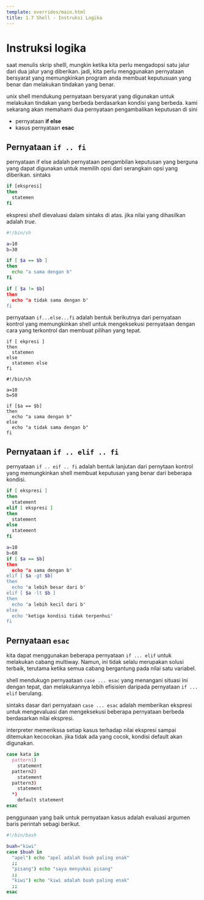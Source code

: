 ```yaml
---
template: overrides/main.html
title: 1.7 Shell - Instruksi Logika
---
```


# Instruksi logika

saat menulis skrip shelll, mungkin ketika kita perlu mengadopsi satu jalur dari dua jalur yang diberikan. jadi, kita perlu menggunakan pernyataan bersyarat yang memungkinkan program anda membuat keputusuan yang benar dan melakukan tindakan yang benar.

unix shell mendukung pernyataan bersyarat yang digunakan untuk melakukan tindakan yang berbeda berdasarkan kondisi yang berbeda. kami sekarang akan memahami dua pernyataan  pengambalikan keputusan di sini

- pernyataan **if else**
- kasus pernyataan **esac**

## Pernyataan `if .. fi`

pernyataan if else adalah pernyataan pengambilan keputusan yang berguna yang dapat digunakan untuk memilih opsi dari serangkain opsi yang diberikan. sintaks

```bash
if [ekspresi]
then
  statemen
fi
```

ekspresi _shell_ dievaluasi dalam sintaks di atas. jika nilai yang dihasilkan adalah _true_. 

```bash
#!/bin/sh

a=10
b=30

if [ $a == $b ]
then
  echo "a sama dengan b"
fi

if [ $a != $b]
then
  echo "a tidak sama dengan b"
fi
```

pernyataan `if...else...fi` adalah bentuk berikutnya dari pernyataan kontrol yang memungkinkan shell untuk mengeksekusi pernyataan dengan cara yang terkontrol dan membuat pilihan yang tepat.

```shell
if [ ekpresi ]
then
  statemen
else
  statemen else
fi
```

```shell
#!/bin/sh

a=10
b=50

if [$a == $b]
then
  echo "a sama dengan b"
else
  echo "a tidak sama dengan b"
fi
```

## Pernyataan `if .. elif .. fi`

pernyataan `if .. eif .. fi` adalah bentuk lanjutan dari pernytaan kontrol yang memungkinkan shell membuat keputusan yang benar dari beberapa kondisi.

```bash
if [ ekspresi ]
then
  statement
elif [ ekspresi ]
then
  statement
else
  statement
fi
```

```bash title="Contoh"
a=10
b=60
if [ $a == $b]
then
  echo "a sama dengan b"
elif [ $a -gt $b]
then
  echo "a lebih besar dari b"
elif [ $a -lt $b ]
then
  echo "a lebih kecil dari b"
else
  echo "ketiga kondisi tidak terpenhui"
fi
```

## Pernyataan `esac`

kita dapat menggunakan beberapa pernyataan `if ... elif` untuk melakukan cabang multiway. Namun, ini tidak selalu merupakan solusi terbaik, terutama ketika semua cabang bergantung pada nilai satu variabel.

shell mendukugn pernyaataan `case ... esac` yang menangani situasi ini dengan tepat, dan melakukannya lebih efisisien daripada pernyataan ``if ... elif`` berulang.

sintaks dasar dari pernyataan `case ... esac` adalah memberikan ekspresi untuk mengevaluasi dan mengeksekusi beberapa pernyataan berbeda berdasarkan nilai ekspresi.

interpreter memerikssa setiap kasus terhadap nilai ekspresi sampai ditemukan kecocokan. jika tidak ada yang cocok, kondisi default akan digunakan.

```bash
case kata in
  pattern1)
    statement
  pattern2)
    statement
  pattern3)
    statement
  *)
    default statement
esac
```

penggunaan yang baik untuk pernyataan kasus adalah evaluasi argumen baris perintah sebagi berikut.

```bash
#!/bin/bash

buah="kiwi"
case $buah in
  "apel") echo "apel adalah buah paling enak"
  ;;
  "pisang") echo "saya menyukai pisang"
  ;;
  "kiwi") echo "kiwi adalah buah paling enak"
  ;;
esac
```

